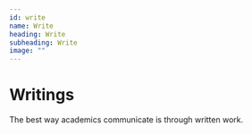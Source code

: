 ```yaml
---
id: write
name: Write
heading: Write
subheading: Write
image: ""
---
```


# Writings
The best way academics communicate is through written work. 

<!--
I write about my work in Machine Learning on:
- [Medium](https://medium.com/@scheeloong)

I used to answer questions on Stack Overflow:
- [Stack Overflow](in://stackoverflow.com/users/4156169/chee-loong-soon)
-->
